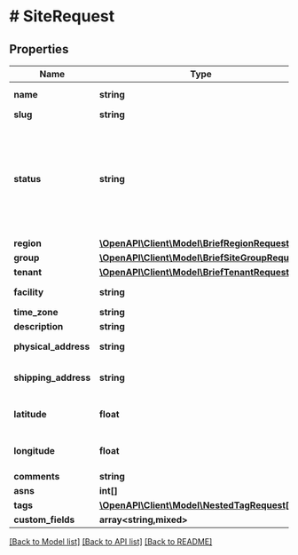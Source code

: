 # # SiteRequest

## Properties

Name | Type | Description | Notes
------------ | ------------- | ------------- | -------------
**name** | **string** | Full name of the site |
**slug** | **string** |  |
**status** | **string** | * &#x60;planned&#x60; - Planned * &#x60;staging&#x60; - Staging * &#x60;active&#x60; - Active * &#x60;decommissioning&#x60; - Decommissioning * &#x60;retired&#x60; - Retired | [optional]
**region** | [**\OpenAPI\Client\Model\BriefRegionRequest**](BriefRegionRequest.md) |  | [optional]
**group** | [**\OpenAPI\Client\Model\BriefSiteGroupRequest**](BriefSiteGroupRequest.md) |  | [optional]
**tenant** | [**\OpenAPI\Client\Model\BriefTenantRequest**](BriefTenantRequest.md) |  | [optional]
**facility** | **string** | Local facility ID or description | [optional]
**time_zone** | **string** |  | [optional]
**description** | **string** |  | [optional]
**physical_address** | **string** | Physical location of the building | [optional]
**shipping_address** | **string** | If different from the physical address | [optional]
**latitude** | **float** | GPS coordinate in decimal format (xx.yyyyyy) | [optional]
**longitude** | **float** | GPS coordinate in decimal format (xx.yyyyyy) | [optional]
**comments** | **string** |  | [optional]
**asns** | **int[]** |  | [optional]
**tags** | [**\OpenAPI\Client\Model\NestedTagRequest[]**](NestedTagRequest.md) |  | [optional]
**custom_fields** | **array<string,mixed>** |  | [optional]

[[Back to Model list]](../../README.md#models) [[Back to API list]](../../README.md#endpoints) [[Back to README]](../../README.md)
